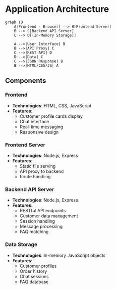 # Application Architecture

```mermaid
graph TD
    A[Frontend - Browser] --> B[Frontend Server]
    B --> C[Backend API Server]
    C --> D[(In-Memory Storage)]
    
    A -->|User Interface| B
    B -->|API Proxy| C
    C -->|REST API| D
    D -->|Data| C
    C -->|JSON Response| B
    B -->|HTML/CSS/JS| A
```

## Components

### Frontend
- **Technologies**: HTML, CSS, JavaScript
- **Features**:
  - Customer profile cards display
  - Chat interface
  - Real-time messaging
  - Responsive design

### Frontend Server
- **Technologies**: Node.js, Express
- **Features**:
  - Static file serving
  - API proxy to backend
  - Route handling

### Backend API Server
- **Technologies**: Node.js, Express
- **Features**:
  - RESTful API endpoints
  - Customer data management
  - Session handling
  - Message processing
  - FAQ matching

### Data Storage
- **Technologies**: In-memory JavaScript objects
- **Features**:
  - Customer profiles
  - Order history
  - Chat sessions
  - FAQ database